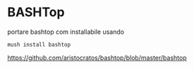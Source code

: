 # BASHTop

portare bashtop com installabile usando

```
mush install bashtop
```

https://github.com/aristocratos/bashtop/blob/master/bashtop 
